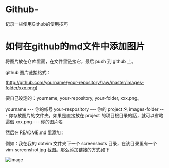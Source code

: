 # Github-
记录一些使用Github的使用技巧
# 如何在github的md文件中添加图片
将图片放在仓库里面，在文件里链接它，最后 push 到 github 上。

github 图片链接格式：

(http://github.com/yourname/your-repository/raw/master/images-folder/xxx.png)

要自己设定的：yourname, your-repository, your-folder, xxx.png。

yourname            ---  你的帐号
    your-respository    ---  你的 project 名
    images-folder       ---  你存放图片的文件夹，如果是直接放在 project 的项目根目录的話，就可以省略這個
    xxx.png             ---  你的图片名

然后在 README.md 里添加：

例如：我在我的 dotvim 文件夹下一个 screenshots 目录，在该目录里有一个 vim-screenshot.jpg 截图。那么添加链接的方式如下

 ![image](https://github.com/ButBueatiful/dotvim/raw/master/screenshots/vim-screenshot.jpg)

